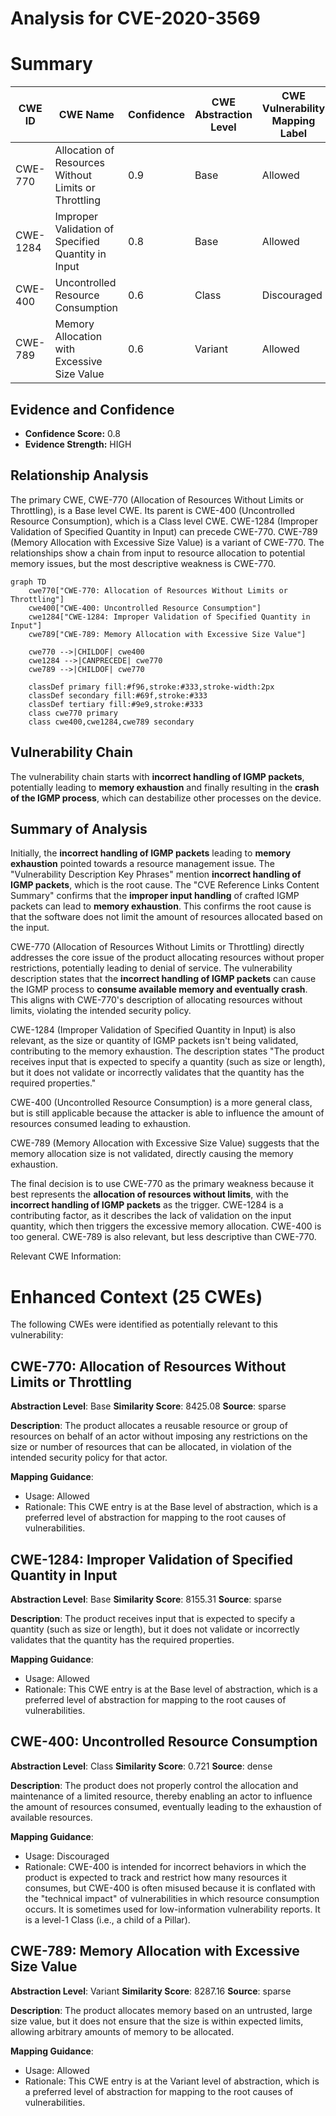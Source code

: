 # Analysis for CVE-2020-3569

# Summary
| CWE ID | CWE Name | Confidence | CWE Abstraction Level | CWE Vulnerability Mapping Label | CWE-Vulnerability Mapping Notes |
|---|---|---|---|---|---|
| CWE-770 | Allocation of Resources Without Limits or Throttling | 0.9 | Base | Allowed | Primary CWE |
| CWE-1284 | Improper Validation of Specified Quantity in Input | 0.8 | Base | Allowed | Secondary Candidate |
| CWE-400 | Uncontrolled Resource Consumption | 0.6 | Class | Discouraged | Secondary Candidate |
| CWE-789 | Memory Allocation with Excessive Size Value | 0.6 | Variant | Allowed | Secondary Candidate |

## Evidence and Confidence

*   **Confidence Score:** 0.8
*   **Evidence Strength:** HIGH

## Relationship Analysis
The primary CWE, CWE-770 (Allocation of Resources Without Limits or Throttling), is a Base level CWE. Its parent is CWE-400 (Uncontrolled Resource Consumption), which is a Class level CWE. CWE-1284 (Improper Validation of Specified Quantity in Input) can precede CWE-770. CWE-789 (Memory Allocation with Excessive Size Value) is a variant of CWE-770. The relationships show a chain from input to resource allocation to potential memory issues, but the most descriptive weakness is CWE-770.

```mermaid
graph TD
    cwe770["CWE-770: Allocation of Resources Without Limits or Throttling"]
    cwe400["CWE-400: Uncontrolled Resource Consumption"]
    cwe1284["CWE-1284: Improper Validation of Specified Quantity in Input"]
    cwe789["CWE-789: Memory Allocation with Excessive Size Value"]

    cwe770 -->|CHILDOF| cwe400
    cwe1284 -->|CANPRECEDE| cwe770
    cwe789 -->|CHILDOF| cwe770

    classDef primary fill:#f96,stroke:#333,stroke-width:2px
    classDef secondary fill:#69f,stroke:#333
    classDef tertiary fill:#9e9,stroke:#333
    class cwe770 primary
    class cwe400,cwe1284,cwe789 secondary
```

## Vulnerability Chain
The vulnerability chain starts with **incorrect handling of IGMP packets**, potentially leading to **memory exhaustion** and finally resulting in the **crash of the IGMP process**, which can destabilize other processes on the device.

## Summary of Analysis
Initially, the **incorrect handling of IGMP packets** leading to **memory exhaustion** pointed towards a resource management issue. The "Vulnerability Description Key Phrases" mention **incorrect handling of IGMP packets**, which is the root cause. The "CVE Reference Links Content Summary" confirms that the **improper input handling** of crafted IGMP packets can lead to **memory exhaustion**. This confirms the root cause is that the software does not limit the amount of resources allocated based on the input.

CWE-770 (Allocation of Resources Without Limits or Throttling) directly addresses the core issue of the product allocating resources without proper restrictions, potentially leading to denial of service. The vulnerability description states that the **incorrect handling of IGMP packets** can cause the IGMP process to **consume available memory and eventually crash**. This aligns with CWE-770's description of allocating resources without limits, violating the intended security policy.

CWE-1284 (Improper Validation of Specified Quantity in Input) is also relevant, as the size or quantity of IGMP packets isn't being validated, contributing to the memory exhaustion. The description states "The product receives input that is expected to specify a quantity (such as size or length), but it does not validate or incorrectly validates that the quantity has the required properties."

CWE-400 (Uncontrolled Resource Consumption) is a more general class, but is still applicable because the attacker is able to influence the amount of resources consumed leading to exhaustion.

CWE-789 (Memory Allocation with Excessive Size Value) suggests that the memory allocation size is not validated, directly causing the memory exhaustion.

The final decision is to use CWE-770 as the primary weakness because it best represents the **allocation of resources without limits**, with the **incorrect handling of IGMP packets** as the trigger. CWE-1284 is a contributing factor, as it describes the lack of validation on the input quantity, which then triggers the excessive memory allocation. CWE-400 is too general. CWE-789 is also relevant, but less descriptive than CWE-770.

Relevant CWE Information:

# Enhanced Context (25 CWEs)
The following CWEs were identified as potentially relevant to this vulnerability:

## CWE-770: Allocation of Resources Without Limits or Throttling
**Abstraction Level**: Base
**Similarity Score**: 8425.08
**Source**: sparse

**Description**:
The product allocates a reusable resource or group of resources on behalf of an actor without imposing any restrictions on the size or number of resources that can be allocated, in violation of the intended security policy for that actor.

**Mapping Guidance**:
- Usage: Allowed
- Rationale: This CWE entry is at the Base level of abstraction, which is a preferred level of abstraction for mapping to the root causes of vulnerabilities.

## CWE-1284: Improper Validation of Specified Quantity in Input
**Abstraction Level**: Base
**Similarity Score**: 8155.31
**Source**: sparse

**Description**:
The product receives input that is expected to specify a quantity (such as size or length), but it does not validate or incorrectly validates that the quantity has the required properties.

**Mapping Guidance**:
- Usage: Allowed
- Rationale: This CWE entry is at the Base level of abstraction, which is a preferred level of abstraction for mapping to the root causes of vulnerabilities.

## CWE-400: Uncontrolled Resource Consumption
**Abstraction Level**: Class
**Similarity Score**: 0.721
**Source**: dense

**Description**:
The product does not properly control the allocation and maintenance of a limited resource, thereby enabling an actor to influence the amount of resources consumed, eventually leading to the exhaustion of available resources.

**Mapping Guidance**:
- Usage: Discouraged
- Rationale: CWE-400 is intended for incorrect behaviors in which the product is expected to track and restrict how many resources it consumes, but CWE-400 is often misused because it is conflated with the "technical impact" of vulnerabilities in which resource consumption occurs. It is sometimes used for low-information vulnerability reports. It is a level-1 Class (i.e., a child of a Pillar).

## CWE-789: Memory Allocation with Excessive Size Value
**Abstraction Level**: Variant
**Similarity Score**: 8287.16
**Source**: sparse

**Description**:
The product allocates memory based on an untrusted, large size value, but it does not ensure that the size is within expected limits, allowing arbitrary amounts of memory to be allocated.

**Mapping Guidance**:
- Usage: Allowed
- Rationale: This CWE entry is at the Variant level of abstraction, which is a preferred level of abstraction for mapping to the root causes of vulnerabilities.